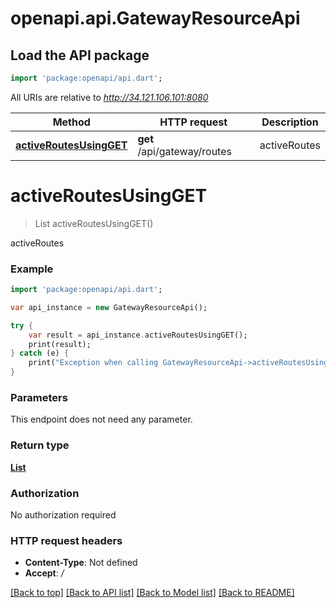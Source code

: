 # openapi.api.GatewayResourceApi

## Load the API package
```dart
import 'package:openapi/api.dart';
```

All URIs are relative to *http://34.121.106.101:8080*

Method | HTTP request | Description
------------- | ------------- | -------------
[**activeRoutesUsingGET**](GatewayResourceApi.md#activeRoutesUsingGET) | **get** /api/gateway/routes | activeRoutes


# **activeRoutesUsingGET**
> List<RouteVM> activeRoutesUsingGET()

activeRoutes

### Example 
```dart
import 'package:openapi/api.dart';

var api_instance = new GatewayResourceApi();

try { 
    var result = api_instance.activeRoutesUsingGET();
    print(result);
} catch (e) {
    print("Exception when calling GatewayResourceApi->activeRoutesUsingGET: $e\n");
}
```

### Parameters
This endpoint does not need any parameter.

### Return type

[**List<RouteVM>**](RouteVM.md)

### Authorization

No authorization required

### HTTP request headers

 - **Content-Type**: Not defined
 - **Accept**: */*

[[Back to top]](#) [[Back to API list]](../README.md#documentation-for-api-endpoints) [[Back to Model list]](../README.md#documentation-for-models) [[Back to README]](../README.md)

